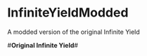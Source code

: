 # InfiniteYieldModded
A modded version of the original Infinite Yield

#**Original Infinite Yield**#
